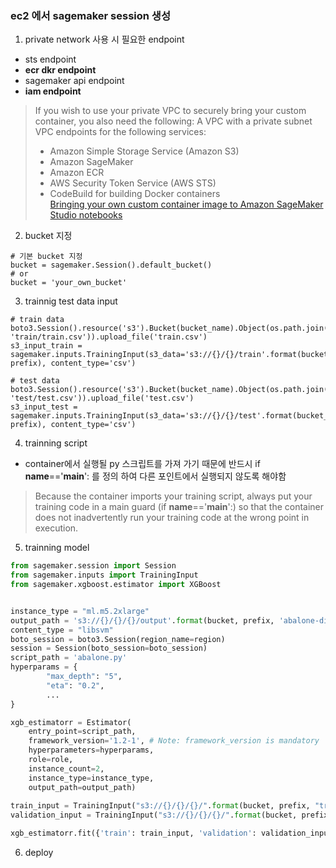 ### ec2 에서 sagemaker session 생성

1. private network 사용 시 필요한 endpoint

- sts endpoint
- **ecr dkr endpoint**
- sagemaker api endpoint
- **iam endpoint**


> If you wish to use your private VPC to securely bring your custom container, you also need the following:
> A VPC with a private subnet VPC endpoints for the following services:
> - Amazon Simple Storage Service (Amazon S3)
> - Amazon SageMaker
> - Amazon ECR
> - AWS Security Token Service (AWS STS)
> - CodeBuild for building Docker containers  
> [Bringing your own custom container image to Amazon SageMaker Studio notebooks](https://aws.amazon.com/ko/blogs/machine-learning/bringing-your-own-custom-container-image-to-amazon-sagemaker-studio-notebooks/)
> 


2. bucket 지정 
```
# 기본 bucket 지정 
bucket = sagemaker.Session().default_bucket()
# or
bucket = 'your_own_bucket'
```

3. trainnig test data input
```
# train data
boto3.Session().resource('s3').Bucket(bucket_name).Object(os.path.join(prefix, 'train/train.csv')).upload_file('train.csv')
s3_input_train = sagemaker.inputs.TrainingInput(s3_data='s3://{}/{}/train'.format(bucket_name, prefix), content_type='csv')

# test data
boto3.Session().resource('s3').Bucket(bucket_name).Object(os.path.join(prefix, 'test/test.csv')).upload_file('test.csv')
s3_input_test = sagemaker.inputs.TrainingInput(s3_data='s3://{}/{}/test'.format(bucket_name, prefix), content_type='csv')

```


4. trainning script
- container에서 실행될 py 스크립트를 가져 가기 때문에 반드시 if __name__=='__main__': 를 정의 하여 다른 포인트에서 실행되지 않도록 해야함 
> Because the container imports your training script, always put your training code in a main guard (if __name__=='__main__':) so that the container does not inadvertently run your training code at the wrong point in execution.


5. trainning model


``` python
from sagemaker.session import Session
from sagemaker.inputs import TrainingInput
from sagemaker.xgboost.estimator import XGBoost


instance_type = "ml.m5.2xlarge"
output_path = 's3://{}/{}/{}/output'.format(bucket, prefix, 'abalone-dist-xgb')
content_type = "libsvm"
boto_session = boto3.Session(region_name=region)
session = Session(boto_session=boto_session)
script_path = 'abalone.py'
hyperparams = {
        "max_depth": "5",
        "eta": "0.2",
        ...
}

xgb_estimatorr = Estimator(
    entry_point=script_path,
    framework_version='1.2-1', # Note: framework_version is mandatory
    hyperparameters=hyperparams,
    role=role,
    instance_count=2,
    instance_type=instance_type,
    output_path=output_path)
    
train_input = TrainingInput("s3://{}/{}/{}/".format(bucket, prefix, "train"), content_type=content_type)
validation_input = TrainingInput("s3://{}/{}/{}/".format(bucket, prefix, "validation"),content_type=content_type)

xgb_estimatorr.fit({'train': train_input, 'validation': validation_input})
```

6. deploy

